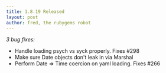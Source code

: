 ```yaml
---
title: 1.8.19 Released
layout: post
author: fred, the rubygems robot
---
```


_3 bug fixes:_

* Handle loading psych vs syck properly. Fixes #298
* Make sure Date objects don't leak in via Marshal
* Perform Date => Time coercion on yaml loading. Fixes #266
